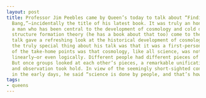 ```yaml
---
layout: post
title: Professor Jim Peebles came by Queen’s today to talk about “Finding the Big
  Bang,”—incidentally the title of his latest book. It was truly an honour to have
  a man who has been central to the development of cosmology and cold dark matter
  structure formation theory (he has a book about that too) come to the department.  His
  talk gave a refreshing look at the historical development of cosmology. Of course,
  the truly special thing about his talk was that it was a first-person history. One
  of the take-home points was that cosmology, like all science, was not developed
  linearly—or even logically. Different people had different pieces of the puzzle.
  But once groups looked at each other’s pieces, a remarkable unification of theory
  and observation took hold. In view of the seemingly short-sighted conclusions made
  in the early days, he said “science is done by people, and that’s how people operate.”
tags:
- queens
---
```

